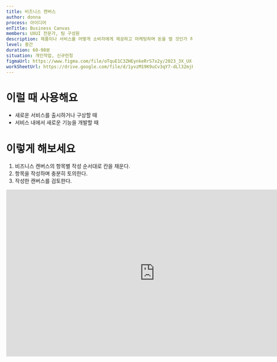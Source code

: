 ```yaml
---
title: 비즈니스 캔버스
author: donna
process: 아이디어
enTitle: Business Canvas
members: UXUI 전문가, 팀 구성원
description: 제품이나 서비스를 어떻게 소비자에게 제공하고 마케팅하며 돈을 벌 것인가 하는 계획 또는 사업 아이디어
level: 중간
duration: 60-90분
situation: 개인작업, 신규런칭
figmaUrl: https://www.figma.com/file/oTquE1C3ZHEynkeRrS7x2y/2023_3X_UX-Card_WorkSheet_Ver.3?type=design&node-id=104-3647&mode=design&t=uMLYbDeXRC8639ZD-4
workSheetUrl: https://drive.google.com/file/d/1yvzM19K9uCv3qY7-dLl32mjPGsJgbDti/view?usp=sharing
---
```


<!-- 프로세스별 보기: 공감, 설계, 프로토타입, 테스트 -->
<!--UXUI 전문가, 팀 구성원, 사용자, 이해관계자, 누구나 -->
<!--level: 쉬움, 중간, 어려움-->
<!--개인작업, 신규런칭, 리뉴얼고도화-->

# 이럴 때 사용해요

- 새로운 서비스를 출시하거나 구상할 때
- 서비스 내에서 새로운 기능을 개발할 때

# 이렇게 해보세요

1. 비즈니스 캔버스의 항목별 작성 순서대로 칸을 채운다.
2. 항목을 작성하며 충분히 토의한다.
3. 작성한 캔버스를 검토한다.

<iframe style="border: 1px solid rgba(0, 0, 0, 0.1);" width="800" height="450" src="https://www.figma.com/embed?embed_host=share&url=https%3A%2F%2Fwww.figma.com%2Ffile%2FoTquE1C3ZHEynkeRrS7x2y%2F2023_3X_UX-Card_WorkSheet_Ver.3%3Ftype%3Ddesign%26node-id%3D104%253A3648%26mode%3Ddesign%26t%3DuMLYbDeXRC8639ZD-1" allowfullscreen></iframe>
